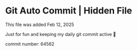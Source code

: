 # Git Auto Commit | Hidden File

This file was added Feb 12, 2025

Just for fun and keeping my daily git commit active 🤪

commit number: 64562
